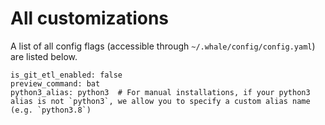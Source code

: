# All customizations

A list of all config flags \(accessible through `~/.whale/config/config.yaml`\) are listed below.

```text
is_git_etl_enabled: false
preview_command: bat
python3_alias: python3  # For manual installations, if your python3 alias is not `python3`, we allow you to specify a custom alias name (e.g. `python3.8`)
```


